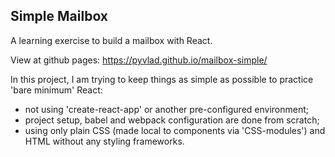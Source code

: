 ## Simple Mailbox

A learning exercise to build a mailbox with React.

View at github pages:
https://pyvlad.github.io/mailbox-simple/

In this project, I am trying to keep things as simple as possible to practice 'bare minimum' React:
- not using 'create-react-app' or another pre-configured environment;
- project setup, babel and webpack configuration are done from scratch;
- using only plain CSS (made local to components via 'CSS-modules') and HTML without any styling frameworks.
